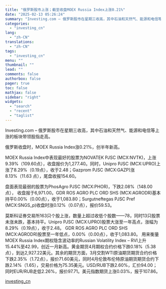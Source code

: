 ```yaml
---
title: "俄罗斯股市上涨；截至收盘MOEX Russia Index上涨0.21%"
date: "2025-02-13 05:26:24"
summary: "Investing.com – 俄罗斯股市在星期三收高，其中石油和天然气、能源和电信等上涨的板块带领..."
categories:
  - "investing_cn"
lang:
  - "zh-CN"
translations:
  - "zh-CN"
tags:
  - "investing_cn"
menu: ""
thumbnail: ""
lead: ""
comments: false
authorbox: false
pager: true
toc: false
mathjax: false
sidebar: "right"
widgets:
  - "search"
  - "recent"
  - "taglist"
---
```


Investing.com – 俄罗斯股市在星期三收高，其中石油和天然气、能源和电信等上涨的板块带领股指走高。
  
俄罗斯收盘时，MOEX Russia Index涨0.21%，创半年新高。
  
MOEX Russia Index中表现最好的股票为NOVATEK PJSC (MCX:NVTK)，上涨9.39%（109.60点），收盘报价为1,277.40。同时，Unipro PJSC (MCX:UPRO)上涨了8.29%（0.19点），收于2.48；Gazprom PJSC (MCX:GAZP)涨8.13%（11.63 点），尾盘收报154.60。
  
盘面表现最弱的股票为PhosAgro PJSC (MCX:PHOR)，下跌2.08%（148.00点）， 收盘报于6,971.00。GDR ROS AGRO PLC ORD SHS (MCX:AGRODR)基本持平0.00%（0.00点），收于1,083.80；Surgutneftegas PJSC Pref (MCX:SNGS\_p)收盘时涨0.12%（0.07点），报价59.53。
  
莫斯科证券交易所163只个股上涨，数量上超过收低个股数——78，同时13只股票未涨未跌，基本持平。Unipro PJSC (MCX:UPRO)股票大涨至一年高点，涨幅为8.29%（0.19点），收于2.48。 GDR ROS AGRO PLC ORD SHS (MCX:AGRODR)股票至一年低点，0.00%（0.00点），收于1,083.80。 用来衡量MOEX Russia Index期权隐含波动率的Russian Volatility Index – RVI上升15.44%至42.99，创近一月新高。黄金期货4月期权合约价格下跌0.18%（5.38点），到达2,927.22美元。其余的期货方面，3月交割WTI原油期货期货合约价格下跌2.35%（1.72点），报价71.60美元，同时4月伦敦布伦特原油期货期货合约下跌2.14%（1.65），交易价格为75.35美元。USD/RUB下跌2.60%，汇价94.00；同时EUR/RUB走低2.26%，报价97.71。美元指数期货上涨0.03%，报于107.86。

[investing_cn](https://cn.investing.com/news/stock-market-news/article-2668875)
